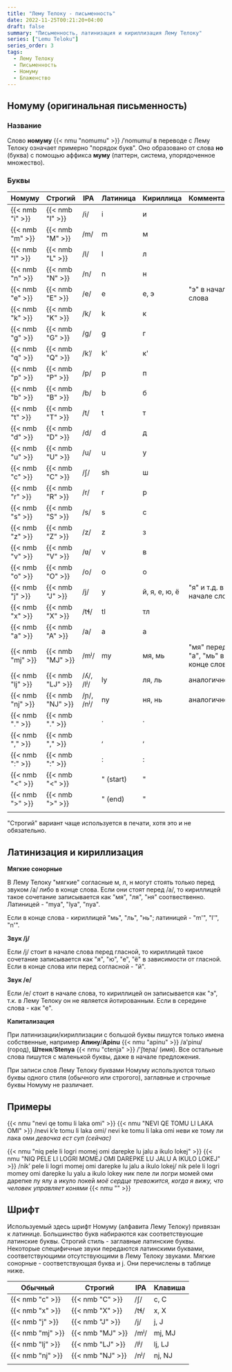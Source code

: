 ```yaml
---
title: "Лему Телоку - письменность"
date: 2022-11-25T00:21:20+04:00
draft: false
summary: "Письменность, латинизация и кириллизация Лему Телоку"
series: ["Lemu Teloku"]
series_order: 3
tags:
  - Лему Телоку
  - Письменность
  - Номуму
  - Блаженство
---
```


## Номуму (оригинальная письменность)

### Название

Слово **номуму** {{< nmu "nomumu" >}} /ˈnomumu/ в переводе с Лему Телоку означает примерно "порядок букв". Оно образовано от слова **но** (буква) с помощью аффикса **муму** (паттерн, система, упорядоченное множество). 

### Буквы


| Номуму           | Строгий          | IPA       | Латиница  | Кириллица     | Комментарий                        |
| ---------------- | ---------------- | --------- | --------- | ------------- | ---------------------------------- |
| {{< nmb "i" >}}  | {{< nmb "I" >}}  | /i/       | i         | и             |                                    |
| {{< nmb "m" >}}  | {{< nmb "M" >}}  | /m/       | m         | м             |                                    |
| {{< nmb "l" >}}  | {{< nmb "L" >}}  | /l/       | l         | л             |                                    |
| {{< nmb "n" >}}  | {{< nmb "N" >}}  | /n/       | n         | н             |                                    |
| {{< nmb "e" >}}  | {{< nmb "E" >}}  | /e/       | e         | е, э          | "э" в начале слова                 |
| {{< nmb "k" >}}  | {{< nmb "K" >}}  | /k/       | k         | к             |                                    |
| {{< nmb "g" >}}  | {{< nmb "G" >}}  | /g/       | g         | г             |                                    |
| {{< nmb "q" >}}  | {{< nmb "Q" >}}  | /kʼ/      | k'        | к'            |                                    |
| {{< nmb "p" >}}  | {{< nmb "P" >}}  | /p/       | p         | п             |                                    |
| {{< nmb "b" >}}  | {{< nmb "B" >}}  | /b/       | b         | б             |                                    |
| {{< nmb "t" >}}  | {{< nmb "T" >}}  | /t/       | t         | т             |                                    |
| {{< nmb "d" >}}  | {{< nmb "D" >}}  | /d/       | d         | д             |                                    |
| {{< nmb "u" >}}  | {{< nmb "U" >}}  | /u/       | u         | у             |                                    |
| {{< nmb "c" >}}  | {{< nmb "C" >}}  | /ʃ/       | sh        | ш             |                                    |
| {{< nmb "r" >}}  | {{< nmb "R" >}}  | /r/       | r         | р             |                                    |
| {{< nmb "s" >}}  | {{< nmb "S" >}}  | /s/       | s         | с             |                                    |
| {{< nmb "z" >}}  | {{< nmb "Z" >}}  | /z/       | z         | з             |                                    |
| {{< nmb "v" >}}  | {{< nmb "V" >}}  | /ʋ/       | v         | в             |                                    |
| {{< nmb "o" >}}  | {{< nmb "O" >}}  | /o/       | o         | о             |                                    |
| {{< nmb "j" >}}  | {{< nmb "J" >}}  | /j/       | y         | й, я, е, ю, ё | "я" и т.д. в начале слова          |
| {{< nmb "x" >}}  | {{< nmb "X" >}}  | /tɬ/      | tl        | тл            |                                    |
| {{< nmb "a" >}}  | {{< nmb "A" >}}  | /a/       | a         | а             |                                    |
| {{< nmb "mj" >}} | {{< nmb "MJ" >}} | /mʲ/      | my        | мя, мь        | "мя" перед "а", "мь" в конце слова |
| {{< nmb "lj" >}} | {{< nmb "LJ" >}} | /ʎ/, /lʲ/ | ly        | ля, ль        | аналогично                         |
| {{< nmb "nj" >}} | {{< nmb "NJ" >}} | /ɲ/, /nʲ/ | ny        | ня, нь        | аналогично                         |
| {{< nmb "." >}}  | {{< nmb "." >}}  |           | .         | .             |                                    |
| {{< nmb "," >}}  | {{< nmb "," >}}  |           | ,         | ,             |                                    |
| {{< nmb ":" >}}  | {{< nmb ":" >}}  |           | :         | :             |                                    |
| {{< nmb "<" >}}  | {{< nmb "<" >}}  |           | " (start) | "             |                                    |
| {{< nmb ">" >}}  | {{< nmb ">" >}}  |           | " (end)   | "             |                                    |
|                  |                  |           |           |               |                                    |

"Строгий" вариант чаще используется в печати, хотя это и не обязательно.

## Латинизация и кириллизация

**Мягкие сонорные**

В Лему Телоку "мягкие" согласные м, л, н могут стоять только перед звуком /a/ либо в конце слова. 
Если они стоят перед /a/, то кириллицей такое сочетание записывается как "мя", "ля", "ня" соотвественно.
Латиницей - "mya", "lya", "nya". 

Если в конце слова - кириллицей "мь", "ль", "нь"; латиницей - "m'", "l'", "n'". 

**Звук /j/**

Если /j/ стоит в начале слова перед гласной, то кириллицей такое сочетание записывается как "я", "ю", "е", "ё" в зависимости от гласной. Если в конце слова или перед согласной - "й". 

**Звук /e/**

Если /e/ стоит в начале слова, то кириллицей он записывается как "э", т.к. в Лему Телоку он не является йотированным. Если в середине слова - как "е". 

**Капитализация**

При латинизации/кириллизации с большой буквы пишутся только имена собственные, например **Апину**/**Apinu** {{< nmu "apinu" >}} /a'pinu/ (город), **Штеня**/**Stenya** {{< nmu "ctenja" >}} /'ʃteɲa/ (имя). Все остальные слова пишутся с маленькой буквы, даже в начале предложения. 

При записи слов Лему Телоку буквами Номуму используются только буквы одного стиля (обычного или строгого), заглавные и строчные буквы Номуму не различает. 

## Примеры

{{< nmu "nevi qe tomu li laka omi" >}}
{{< nmu "NEVI QE TOMU LI LAKA OMI" >}}
/nevi kʼe tomu li laka omi/
nevi ke tomu li laka omi
неви ке тому ли лака оми
*девочка ест суп (сейчас)*


{{< nmu "niq pele li logri momej omi darepke lu jalu a ikulo lokej" >}}
{{< nmu "NIQ PELE LI LOGRI MOMEJ OMI DAREPKE LU JALU A IKULO LOKEJ" >}}
/nikʼ pele li logri momej omi darepke lu jalu a ikulo lokej/
nik pele li logri momey omi darepke lu yalu a ikulo lokey
ник пеле ли логри момей оми дарепке лу ялу а икуло локей
*моё сердце тревожится, когда я вижу, что человек управляет конями*
{{< nmu "" >}}

## Шрифт

Используемый здесь шрифт Номуму (алфавита Лему Телоку) привязан к латинице. Большинство букв набираются как соответствующие латинские буквы. Строгий стиль - заглавные латинские буквы. Некоторые специфичные звуки передаются латинскими буквами, соответствующими отсутствующими в Лему Телоку звуками. Мягкие сонорные - соответствующая буква и j. Они перечислены в таблице ниже. 

| Обычный          | Строгий          | IPA  | Клавиша |
| ---------------- | ---------------- | ---- | ------- |
| {{< nmb "c" >}}  | {{< nmb "C" >}}  | /ʃ/  | c, C    |
| {{< nmb "x" >}}  | {{< nmb "X" >}}  | /tɬ/ | x, X    |
| {{< nmb "j" >}}  | {{< nmb "J" >}}  | /j/  | j, J    |
| {{< nmb "mj" >}} | {{< nmb "MJ" >}} | /mʲ/ | mj, MJ  |
| {{< nmb "lj" >}} | {{< nmb "LJ" >}} | /lʲ/ | lj, LJ  |
| {{< nmb "nj" >}} | {{< nmb "NJ" >}} | /nʲ/ | nj, NJ  |
|                  |                  |      |         |
